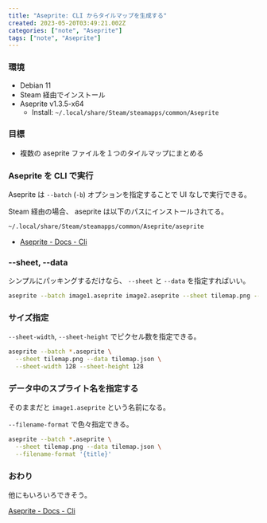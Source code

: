 ```yaml
---
title: "Aseprite: CLI からタイルマップを生成する"
created: 2023-05-20T03:49:21.002Z
categories: ["note", "Aseprite"]
tags: ["note", "Aseprite"]
---
```


### 環境
- Debian 11
- Steam 経由でインストール
- Aseprite v1.3.5-x64
  - Install: `~/.local/share/Steam/steamapps/common/Aseprite`


### 目標
- 複数の aseprite ファイルを１つのタイルマップにまとめる


### Aseprite を CLI で実行

Aseprite は `--batch` (`-b`) オプションを指定することで UI なしで実行できる。

Steam 経由の場合、 aseprite は以下のパスにインストールされてる。

```sh
~/.local/share/Steam/steamapps/common/Aseprite/aseprite
```

- [Aseprite \- Docs \- Cli](https://www.aseprite.org/docs/cli#sheet-pack)


### --sheet, --data

シンプルにパッキングするだけなら、
`--sheet` と `--data` を指定すればいい。

```sh
aseprite --batch image1.aseprite image2.aseprite --sheet tilemap.png --data tilemap.json
```


### サイズ指定

`--sheet-width`, `--sheet-height` でピクセル数を指定できる。

```sh
aseprite --batch *.aseprite \
  --sheet tilemap.png --data tilemap.json \
  --sheet-width 128 --sheet-height 128
```


### データ中のスプライト名を指定する

そのままだと `image1.aseprite` という名前になる。

`--filename-format` で色々指定できる。

```sh
aseprite --batch *.aseprite \
  --sheet tilemap.png --data tilemap.json \
  --filename-format '{title}'
```


### おわり
他にもいろいろできそう。

[Aseprite \- Docs \- Cli](https://www.aseprite.org/docs/cli#filename-format)


